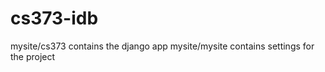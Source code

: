 cs373-idb
=========

mysite/cs373 contains the django app 
mysite/mysite contains settings for the project
